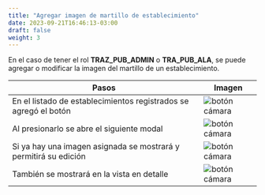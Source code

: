 ```yaml
---
title: "Agregar imagen de martillo de establecimiento"
date: 2023-09-21T16:46:13-03:00
draft: false
weight: 3
---
```


En el caso de tener el rol **TRAZ_PUB_ADMIN** o **TRA_PUB_ALA**, se puede agregar o modificar la imagen del martillo de un establecimiento.

| Pasos                                                            | Imagen                                           |
| ---------------------------------------------------------------- | ------------------------------------------------ |
| En el listado de establecimientos registrados se agregó el botón | ![botón cámara](../images/agregar-martillo1.png) |
| Al presionarlo se abre el siguiente modal                        | ![botón cámara](../images/agregar-martillo2.png) |
| Si ya hay una imagen asignada se mostrará y permitirá su edición | ![botón cámara](../images/agregar-martillo3.png) |
| También se mostrará en la vista en detalle                       | ![botón cámara](../images/agregar-martillo4.png) |
